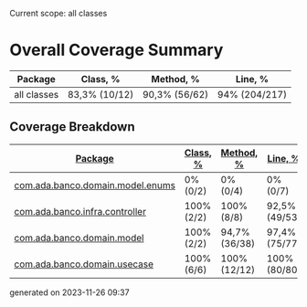 Current scope: all classes

Overall Coverage Summary
========================

| Package | Class, % | Method, % | Line, % |
| --- | --- | --- | --- |
| all classes | 83,3% (10/12) | 90,3% (56/62) | 94% (204/217) |

  

Coverage Breakdown
------------------

| [Package](index.md) | [Class, %](index_SORT_BY_CLASS.md) | [Method, %](index_SORT_BY_METHOD.md) | [Line, %](index_SORT_BY_LINE_DESC.md) |
| --- | --- | --- | --- |
| [com.ada.banco.domain.model.enums](ns-2/index_SORT_BY_LINE.md) | 0% (0/2) | 0% (0/4) | 0% (0/7) |
| [com.ada.banco.infra.controller](ns-4/index_SORT_BY_LINE.md) | 100% (2/2) | 100% (8/8) | 92,5% (49/53) |
| [com.ada.banco.domain.model](ns-1/index_SORT_BY_LINE.md) | 100% (2/2) | 94,7% (36/38) | 97,4% (75/77) |
| [com.ada.banco.domain.usecase](ns-3/index_SORT_BY_LINE.md) | 100% (6/6) | 100% (12/12) | 100% (80/80) |


generated on 2023-11-26 09:37